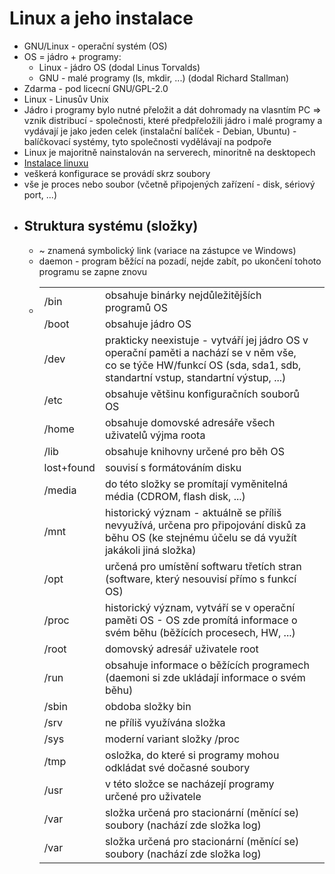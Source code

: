 <h1>Linux a jeho instalace</h1>

<ul>
    <li>        
        GNU/Linux - operační systém (OS)
    </li>
    <li>
        OS = jádro + programy:
        <ul>
            <li>Linux - jádro OS (dodal Linus Torvalds)</li>
            <li>GNU - malé programy (ls, mkdir, ...) (dodal Richard Stallman)</li>
        </ul>
    </li>
    <li>
        Zdarma - pod licecní GNU/GPL-2.0
    </li>
    <li>
        Linux - Linusův Unix
    </li>
    <li>
        Jádro i programy bylo nutné přeložit a dát dohromady na vlasntím PC => vznik distribucí - společnosti, které předpřeložili jádro i malé programy a vydávají je jako jeden celek (instalační balíček - Debian, Ubuntu) - balíčkovací systémy, tyto společnosti vydělávají na podpoře
    </li>
    <li>
        Linux je majoritně nainstalován na serverech, minoritně na desktopech
    </li>
    <li>
        <a href="http://seidl.cs.vsb.cz/wiki2/index.php/SOS" target="_blanket">Instalace linuxu</a>
    </li>
    <li>
        veškerá konfigurace se provádí skrz soubory
    </li>
    <li>
        vše je proces nebo soubor (včetně připojených zařízení - disk, sériový port, ...)
    </li>
    <li>
        <h2>Struktura systému (složky)</h2>
        <ul>
            <li>
                ~ znamená symbolický link (variace na zástupce ve Windows) 
            </li>
            <li>
                daemon - program běžící na pozadí, nejde zabít, po ukončení tohoto programu se zapne znovu
            </li>
            <li>
                <table>
                    <tr>
                        <td>/bin</td>
                        <td>obsahuje binárky nejdůležitějších programů OS</td>
                    </tr>                
                    <tr>
                        <td>/boot</td>
                        <td>obsahuje jádro OS</td>
                    </tr>
                    <tr>
                        <td>/dev</td>
                        <td>prakticky neexistuje - vytváří jej jádro OS v operační paměti a nachází se v něm vše, co se týče HW/funkcí OS (sda, sda1, sdb, standartní vstup, standartní výstup, ...)</td>
                    </tr>
                    <tr>
                        <td>/etc</td>
                        <td>obsahuje většinu konfiguračních souborů OS</td>
                    </tr>
                    <tr>
                        <td>/home</td>
                        <td>obsahuje domovské adresáře všech uživatelů výjma roota</td>
                    </tr>
                    <tr>
                        <td>/lib<XX></td>
                        <td>obsahuje knihovny určené pro běh OS</td>
                    </tr>
                    <tr>
                        <td>lost+found</td>
                        <td>souvisí s formátováním disku</td>
                    </tr>
                    <tr>
                        <td>/media</td>
                        <td>do této složky se promítají vyměnitelná média (CDROM, flash disk, ...)</td>
                    </tr>
                    <tr>
                        <td>/mnt</td>
                        <td>historický význam - aktuálně se příliš nevyužívá, určena pro připojování disků za běhu OS (ke stejnému účelu se dá využít jakákoli jiná složka)</td>
                    </tr>
                    <tr>
                        <td>/opt</td>
                        <td>určená pro umístění softwaru třetích stran (software, který nesouvisí přímo s funkcí OS)</td>
                    </tr>
                    <tr>
                        <td>/proc</td>
                        <td>historický význam, vytváří se v operační paměti OS - OS zde promítá informace o svém běhu (běžících procesech, HW, ...)</td>
                    </tr>
                    <tr>
                        <td>/root</td>
                        <td>domovský adresář uživatele root</td>
                    </tr>
                    <tr>
                        <td>/run</td>
                        <td>obsahuje informace o běžících programech (daemoni si zde ukládají informace o svém běhu)</td>
                    </tr>
                    <tr>
                        <td>/sbin</td>
                        <td>obdoba složky bin</td>
                    </tr>
                    <tr>
                        <td>/srv</td>
                        <td>ne příliš využívána složka</td>
                    </tr>
                    <tr>
                        <td>/sys</td>
                        <td>moderní variant složky /proc</td>
                    </tr>
                    <tr>
                        <td>/tmp</td>
                        <td>osložka, do které si programy mohou odkládat své dočasné soubory</td>
                    </tr>
                    <tr>
                        <td>/usr</td>
                        <td>v této složce se nacházejí programy určené pro uživatele</td>
                    </tr>
                    <tr>
                        <td>/var</td>
                        <td>složka určená pro stacionární (měnící se) soubory (nachází zde složka log)<td>
                    </tr>
                    <tr>
                        <td>/var</td>
                        <td>složka určená pro stacionární (měnící se) soubory (nachází zde složka log)<td>
                    </tr>
                </table>
            </li>
        </ul>
    </li>
</ul>




